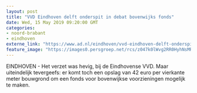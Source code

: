```yaml
---
layout: post
title: "VVD Eindhoven delft onderspit in debat bovenwijks fonds"
date: Wed, 15 May 2019 09:20:00 GMT
categories: 
- noord-brabant 
- eindhoven 
externe_link: "https://www.ad.nl/eindhoven/vvd-eindhoven-delft-onderspit-in-debat-bovenwijks-fonds~a0800af4/"
feature_image: "https://images0.persgroep.net/rcs/z047k0lWvg2RR0HyhNsMRyyQENA/diocontent/137144048/_fitwidth/400/?appId=21791a8992982cd8da851550a453bd7f&quality=0.7"
---
```


EINDHOVEN - Het verzet was hevig, bij de Eindhovense VVD. Maar uiteindelijk tevergeefs: er komt toch een opslag van 42 euro per vierkante meter bouwgrond om een fonds voor bovenwijkse voorzieningen mogelijk te maken.
